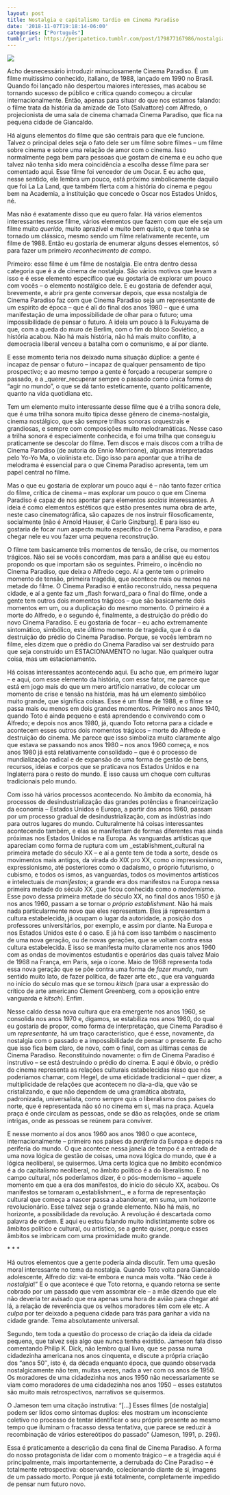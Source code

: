 ```yaml
---
layout: post
title: Nostalgia e capitalismo tardio em Cinema Paradiso
date: '2018-11-07T19:18:14-06:00'
categories: ["Português"]
tumblr_url: https://peripatetico.tumblr.com/post/179877167986/nostalgia-e-capitalismo-tardio-em-cinema-paradiso
---
```

![](https://64.media.tumblr.com/4bc6acf59a63d1d67838038e8f5ba16c/tumblr_inline_phup5kMZ0b1qdxzhh_540.png)

Acho desnecessário introduzir minuciosamente Cinema Paradiso. É um filme muitíssimo conhecido, italiano, de 1988, lançado em 1990 no Brasil. Quando foi lançado não despertou maiores interesses, mas acabou se tornando sucesso de público e crítica quando começou a circular internacionalmente. Então, apenas para situar do que nos estamos falando: o filme trata da história da amizade de Toto (Salvattore) com Alfredo, o projecionista de uma sala de cinema chamada Cinema Paradiso, que fica na pequena cidade de Giancaldo.

Há alguns elementos do filme que são centrais para que ele funcione. Talvez o principal deles seja o fato dele ser um filme sobre filmes – um filme sobre cinema e sobre uma relação de amor com o cinema. Isso normalmente pega bem para pessoas que gostam de cinema e eu acho que talvez não tenha sido mera coincidência a escolha desse filme para ser comentado aqui. Esse filme foi vencedor de um Oscar. E eu acho que, nesse sentido, ele lembra um pouco, está próximo simbolicamente daquilo que foi La La Land, que também flerta com a história do cinema e pegou bem na Academia, a instituição que concede o Oscar nos Estados Unidos, né.

Mas não é exatamente disso que eu quero falar. Há vários elementos interessantes nesse filme, vários elementos que fazem com que ele seja um filme muito _querido_, muito aprazível e muito bem quisto, e que tenha se tornado um clássico, mesmo sendo um filme relativamente recente, um filme de 1988. Então eu gostaria de enumerar alguns desses elementos, só para fazer um primeiro _reconhecimento de campo_.

Primeiro: esse filme é um filme de nostalgia. Ele entra dentro dessa categoria que é a de cinema de nostalgia. São vários motivos que levam a isso e é esse elemento específico que eu gostaria de explorar um pouco com vocês – o elemento nostálgico dele. E eu gostaria de defender aqui, brevemente, e abrir pra gente conversar depois, que essa nostalgia de Cinema Paradiso faz com que Cinema Paradiso seja um representante de um espírito de época – que é ali do final dos anos 1980 – que é uma manifestação de uma impossibilidade de olhar para o futuro; uma impossibilidade de pensar o futuro. A ideia um pouco à la Fukuyama de que, com a queda do muro de Berlim, com o fim do bloco Soviético, a história acabou. Não há mais história, não há mais muito conflito, a democracia liberal venceu a batalha com o comunismo, e aí por diante.

E esse momento teria nos deixado numa situação dúplice: a gente é incapaz de pensar o futuro – incapaz de qualquer pensamento de tipo prospectivo; e ao mesmo tempo a gente é forçado a recuperar sempre o passado, e a _querer_recuperar sempre o passado como única forma de “agir no mundo”, o que se dá tanto esteticamente, quanto politicamente, quanto na vida quotidiana etc.

Tem um elemento muito interessante desse filme que é a trilha sonora dele, que é uma trilha sonora muito típica desse gênero de cinema-nostalgia, cinema nostálgico, que são sempre trilhas sonoras orquestrais e grandiosas, e sempre com composições muito melodramáticas. Nesse caso a trilha sonora é especialmente conhecida, e foi uma trilha que conseguiu praticamente se descolar do filme. Tem discos e mais discos com a trilha de Cinema Paradiso (de autoria do Ennio Morricone), algumas interpretadas pelo Yo-Yo Ma, o violinista etc. Digo isso para apontar que a trilha de melodrama é essencial para o que Cinema Paradiso apresenta, tem um papel central no filme.

Mas o que eu gostaria de explorar um pouco aqui é – não tanto fazer crítica do filme, crítica de cinema – mas explorar um pouco o que em Cinema Paradiso é capaz de nos apontar para elementos _sociais_ interessantes. A ideia é como elementos estéticos que estão presentes numa obra de arte, neste caso cinematográfica, são capazes de nos instruir filosoficamente, socialmente [não é Arnold Hauser, é Carlo Ginzburg]. E para isso eu gostaria de focar _num_ aspecto muito específico de Cinema Paradiso, e para chegar nele eu vou fazer uma pequena reconstrução.

O filme tem basicamente três momentos de tensão, de crise, ou momentos trágicos. Não sei se vocês concordam, mas para a análise que eu estou propondo os que importam são os seguintes. Primeiro, o incêndio no Cinema Paradiso, que deixa o Alfredo cego. Aí a gente tem o primeiro momento de tensão, primeira tragédia, que acontece mais ou menos na metade do filme. O Cinema Paradiso é então reconstruído, nessa pequena cidade, e aí a gente faz um _flash forward_para o final do filme, onde a gente tem outros dois momentos trágicos – que são basicamente dois momentos em um, ou a duplicação do mesmo momento. O primeiro é a morte do Alfredo, e o segundo é, finalmente, a destruição do prédio do novo Cinema Paradiso. E eu gostaria de focar – eu acho extremamente sintomático, simbólico, este último momento de tragédia, que é o da destruição do prédio do Cinema Paradiso. Porque, se vocês lembram no filme, eles dizem que o prédio do Cinema Paradiso vai ser destruído para que seja construído um ESTACIONAMENTO no lugar. Não qualquer outra coisa, mas um estacionamento.

Há coisas interessantes acontecendo aqui. Eu acho que, em primeiro lugar – e aqui, com esse elemento da história, com esse fator, me parece que está em jogo mais do que um mero artifício narrativo, de colocar um momento de crise e tensão na história, mas há um elemento simbólico muito grande, que significa coisas. Esse é um filme de 1988, e o filme se passa mais ou menos em dois grandes momentos. Primeiro nos anos 1940, quando Toto é ainda pequeno e está aprendendo e convivendo com o Alfredo; e depois nos anos 1980, já, quando Toto retorna para a cidade e acontecem esses outros dois momentos trágicos – morte do Alfredo e destruição do cinema. Me parece que isso simboliza muito claramente algo que estava se passando nos anos 1980 – nos anos 1960 começa, e nos anos 1980 já está relativamente consolidado – que é o processo de mundialização radical e de expansão de uma forma de gestão de bens, recursos, ideias e corpos que se praticava nos Estados Unidos e na Inglaterra para o resto do mundo. E isso causa um choque com culturas tradicionais pelo mundo.

Com isso há vários processos acontecendo. No âmbito da economia, há processos de desindustrialização das grandes potências e financeirização da economia – Estados Unidos e Europa, a partir dos anos 1960, passam por um processo gradual de desindustrialização, com as indústrias indo para outros lugares do mundo. Culturalmente há coisas interessantes acontecendo também, e elas se manifestam de formas diferentes mas ainda próximas nos Estados Unidos e na Europa. As vanguardas artísticas que apareciam como forma de ruptura com um _establishment_cultural na primeira metade do século XX – e aí a gente tem de toda a sorte, desde os movimentos mais antigos, da virada do XIX pro XX, como o impressionismo, expressionismo, até posteriores como o dadaísmo, o próprio futurismo, o cubismo, e todos os ismos, as vanguardas, todos os movimentos artísticos e intelectuais de _manifestos_; a grande era dos manifestos na Europa nessa primeira metade do século XX ,que ficou conhecida como o _modernismo_. Esse povo dessa primeira metade do século XX, no final dos anos 1950 e já nos anos 1960, passam a se tornar o _próprio establishment_. Não há mais nada particularmente novo que eles representam. Eles já representam a cultura estabelecida, já ocupam o lugar da autoridade, a posição dos professores universitários, por exemplo, e assim por diante. Na Europa e nos Estados Unidos este é o caso. E já há com isso também o nascimento de uma nova geração, ou de novas gerações, que se voltam contra essa cultura estabelecida. E isso se manifesta muito claramente nos anos 1960 com as ondas de movimentos estudantis e operários das quais talvez Maio de 1968 na França, em Paris, seja o ícone. Maio de 1968 representa toda essa nova geração que se põe contra uma forma de _fazer mundo_, num sentido muito lato, de fazer política, de fazer arte etc., que era vanguarda no início do século mas que se tornou _kitsch_ (para usar a expressão do crítico de arte americano Clement Greenberg, com a oposição entre vanguarda e _kitsch_). Enfim.

Nesse caldo dessa nova cultura que era emergente nos anos 1960, se consolida nos anos 1970 e, digamos, se estabiliza nos anos 1980, do qual eu gostaria de propor, como forma de interpretação, que Cinema Paradiso é um _representante_, há um traço característico, que é esse, novamente, da nostalgia com o passado e a impossibilidade de pensar o presente. Eu acho que isso fica bem claro, de novo, com o final, com as últimas cenas de Cinema Paradiso. Reconstituindo novamente: o fim de Cinema Paradiso é instrutivo – se está destruindo o prédio do cinema. E aqui é óbvio, o prédio do cinema representa as relações culturais estabelecidas nisso que nós poderíamos chamar, com Hegel, de uma eticidade tradicional – quer dizer, a multiplicidade de relações que acontecem no dia-a-dia, que vão se cristalizando, e que não dependem de uma gramática abstrata, padronizada, universalista, como sempre quis o liberalismo dos países do norte, que é representada não só no cinema em si, mas na praça. Aquela praça é onde circulam as pessoas, onde se dão as relações, onde se criam intrigas, onde as pessoas se reúnem para conviver.

E nesse momento aí dos anos 1960 aos anos 1980 o que acontece, internacionalmente – primeiro nos países da _periferia_ da Europa e depois na periferia do mundo. O que acontece nessa janela de tempo é a entrada de uma nova lógica de gestão de coisas, uma nova lógica do mundo, que é a lógica neoliberal, se quisermos. Uma certa lógica que no âmbito econômico é a do capitalismo neoliberal, no âmbito político é a do liberalismo. E no campo cultural, nós poderíamos dizer, é o pós-modernismo – aquele momento em que a era dos manifestos, do início do século XX, acabou. Os manifestos se tornaram o_establishment_, e a forma de representação cultural que começa a nascer passa a abandonar, em suma, um horizonte revolucionário. Esse talvez seja o grande elemento. Não há mais, no horizonte, a possibilidade da revolução. A revolução é descartada como palavra de ordem. E aqui eu estou falando muito indistintamente sobre os âmbitos político e cultural, ou artístico, se a gente quiser, porque esses âmbitos se imbricam com uma proximidade muito grande.

\* \* \*

Há outros elementos que a gente poderia ainda discutir. Tem uma quesão moral interessante no tema da nostalgia. Quando Toto volta para Giancaldo adolescente, Alfredo diz: vai-te embora e nunca mais volta.&nbsp;“Não cede à _nostalgia_!” E o que acontece é que Toto retorna, e quando retorna se sente cobrado por um passado que vem assombrar ele – a mãe dizendo que ele não deveria ter avisado que era apenas uma hora de avião para chegar até lá, a relação de reverência que os velhos moradores têm com ele etc. A _culpa_&nbsp;por ter deixado a pequena cidade para trás para ganhar a vida na cidade grande. Tema absolutamente universal.

Segundo, tem toda a questão do processo de criação da ideia da cidade pequena, que talvez seja algo que nunca tenha existido. Jameson fala disso comentando Philip K. Dick, não lembro qual livro, que se passa numa cidadezinha americana nos anos cinquenta, e discute a própria criação dos&nbsp;“anos 50″, isto é, da década enquanto época, que quando observada nostalgicamente não tem, muitas vezes, nada a ver com os anos de 1950. Os moradores de uma cidadezinha nos anos 1950 não necessariamente se viam como moradores de uma cidadezinha nos anos 1950 – esses estatutos são muito mais retrospectivos, narrativos se quisermos.

O Jameson tem uma citação instrutiva: “[…] Esses filmes [de nostalgia] podem ser lidos como sintomas duplos: eles mostram um inconsciente coletivo no processo de tentar identificar o seu próprio presente ao mesmo tempo que iluminam o fracasso dessa tentativa, que parece se reduzir à recombinação de vários estereótipos do passado” (Jameson, 1991, p. 296).

Essa é praticamente a descrição da cena final de Cinema Paradiso. A forma do nosso protagonista de lidar com o momento trágico – e a tragédia aqui é principalmente, mais importantemente, a derrubada do Cine Paradiso – é totalmente retrospectiva: observando, colecionando diante de si, imagens de um passado morto. Porque já está totalmente, completamente impedido de pensar num futuro novo.

